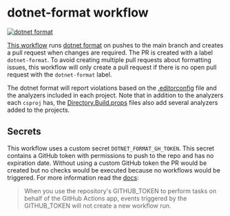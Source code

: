 # dotnet-format workflow

[![dotnet format](https://github.com/edumserrano/dotnet-sdk-extensions/actions/workflows/dotnet-format.yml/badge.svg)](https://github.com/edumserrano/dotnet-sdk-extensions/actions/workflows/dotnet-format.yml)

[This workflow](/.github/workflows/dotnet-format.yml) runs [dotnet format](https://github.com/dotnet/format) on pushes to the main branch and creates a pull request when changes are required. The PR is created with a label `dotnet-format`. To avoid creating multiple pull requests about formatting issues, this workflow will only create a pull request if there is no open pull request with the `dotnet-format` label.

The dotnet format will report violations based on the [.editorconfig](/.editorconfig) file and the analyzers included in each project. Note that in addition to the analyzers each `csproj` has, the [Directory.Build.props](/docs/dev-notes/README.md#projects-wide-configuration) files also add several analyzers added to the projects.

## Secrets

This workflow uses a custom secret `DOTNET_FORMAT_GH_TOKEN`. This secret contains a GitHub token with permissions to push to the repo and has no expiration date. Without using a custom GitHub token the PR would be created but no checks would be executed because no workflows would be triggered. For more information read the [docs](https://docs.github.com/en/actions/reference/authentication-in-a-workflow#using-the-github_token-in-a-workflow):
> When you use the repository's GITHUB_TOKEN to perform tasks on behalf of the GitHub Actions app, events triggered by the GITHUB_TOKEN will not create a new workflow run.
